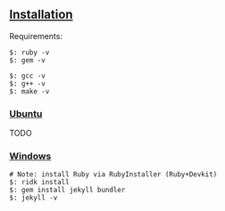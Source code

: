 ## [Installation](https://jekyllrb.com/docs/installation/)

Requirements:
```
$: ruby -v
$: gem -v

$: gcc -v
$: g++ -v
$: make -v
```

### [Ubuntu](https://jekyllrb.com/docs/installation/ubuntu/)

TODO

### [Windows](https://jekyllrb.com/docs/installation/windows/)

```
# Note: install Ruby via RubyInstaller (Ruby+Devkit)
$: ridk install
$: gem install jekyll bundler
$: jekyll -v
```
